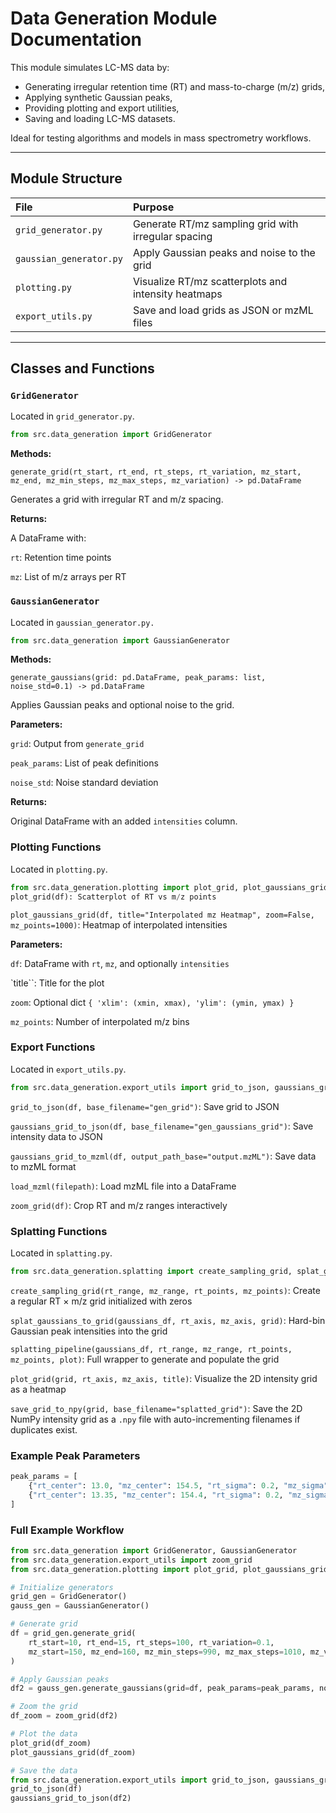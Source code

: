 # Data Generation Module Documentation

This module simulates LC-MS data by:

- Generating irregular retention time (RT) and mass-to-charge (m/z) grids,
- Applying synthetic Gaussian peaks,
- Providing plotting and export utilities,
- Saving and loading LC-MS datasets.

Ideal for testing algorithms and models in mass spectrometry workflows.

---

## Module Structure

| File | Purpose |
|:-----|:--------|
| `grid_generator.py` | Generate RT/mz sampling grid with irregular spacing |
| `gaussian_generator.py` | Apply Gaussian peaks and noise to the grid |
| `plotting.py` | Visualize RT/mz scatterplots and intensity heatmaps |
| `export_utils.py` | Save and load grids as JSON or mzML files |

---

## Classes and Functions

### `GridGenerator`

Located in `grid_generator.py`.

```python
from src.data_generation import GridGenerator
```

**Methods:**

`generate_grid(rt_start, rt_end, rt_steps, rt_variation, mz_start, mz_end, mz_min_steps, mz_max_steps, mz_variation) -> pd.DataFrame`

Generates a grid with irregular RT and m/z spacing.

**Returns:**

A DataFrame with:

`rt`: Retention time points

`mz`: List of m/z arrays per RT

### `GaussianGenerator`
Located in `gaussian_generator.py.`

```python
from src.data_generation import GaussianGenerator
```

**Methods:**

`generate_gaussians(grid: pd.DataFrame, peak_params: list, noise_std=0.1) -> pd.DataFrame`

Applies Gaussian peaks and optional noise to the grid.

**Parameters:**

`grid`: Output from `generate_grid`

`peak_params`: List of peak definitions

`noise_std`: Noise standard deviation

**Returns:**

Original DataFrame with an added `intensities` column.

### Plotting Functions
Located in `plotting.py`.

```python
from src.data_generation.plotting import plot_grid, plot_gaussians_grid
plot_grid(df): Scatterplot of RT vs m/z points
```

`plot_gaussians_grid(df, title="Interpolated mz Heatmap", zoom=False, mz_points=1000)`: Heatmap of interpolated 
intensities

**Parameters:**

`df`: DataFrame with `rt`, `mz`, and optionally `intensities`

`title``: Title for the plot

`zoom`: Optional dict `{ 'xlim': (xmin, xmax), 'ylim': (ymin, ymax) }`

`mz_points`: Number of interpolated m/z bins

### Export Functions
Located in `export_utils.py`.

```python
from src.data_generation.export_utils import grid_to_json, gaussians_grid_to_json, gaussians_grid_to_mzml, load_mzml, zoom_grid
```

`grid_to_json(df, base_filename="gen_grid")`: Save grid to JSON

`gaussians_grid_to_json(df, base_filename="gen_gaussians_grid")`: Save intensity data to JSON

`gaussians_grid_to_mzml(df, output_path_base="output.mzML")`: Save data to mzML format

`load_mzml(filepath)`: Load mzML file into a DataFrame

`zoom_grid(df)`: Crop RT and m/z ranges interactively


### Splatting Functions

Located in `splatting.py`.

```python
from src.data_generation.splatting import create_sampling_grid, splat_gaussians_to_grid, splatting_pipeline, plot_grid
```

`create_sampling_grid(rt_range, mz_range, rt_points, mz_points)`: Create a regular RT × m/z grid initialized with zeros

`splat_gaussians_to_grid(gaussians_df, rt_axis, mz_axis, grid)`: Hard-bin Gaussian peak intensities into the grid

`splatting_pipeline(gaussians_df, rt_range, mz_range, rt_points, mz_points, plot)`: Full wrapper to generate and populate the grid

`plot_grid(grid, rt_axis, mz_axis, title)`: Visualize the 2D intensity grid as a heatmap

`save_grid_to_npy(grid, base_filename="splatted_grid")`: Save the 2D NumPy intensity grid as a `.npy` file with auto-incrementing filenames if duplicates exist.


### Example Peak Parameters
```python
peak_params = [
    {"rt_center": 13.0, "mz_center": 154.5, "rt_sigma": 0.2, "mz_sigma": 0.04, "amplitude": 18000},
    {"rt_center": 13.35, "mz_center": 154.4, "rt_sigma": 0.2, "mz_sigma": 0.04, "amplitude": 45000}
]
```

### Full Example Workflow

```python
from src.data_generation import GridGenerator, GaussianGenerator
from src.data_generation.export_utils import zoom_grid
from src.data_generation.plotting import plot_grid, plot_gaussians_grid

# Initialize generators
grid_gen = GridGenerator()
gauss_gen = GaussianGenerator()

# Generate grid
df = grid_gen.generate_grid(
    rt_start=10, rt_end=15, rt_steps=100, rt_variation=0.1,
    mz_start=150, mz_end=160, mz_min_steps=990, mz_max_steps=1010, mz_variation=0.1
)

# Apply Gaussian peaks
df2 = gauss_gen.generate_gaussians(grid=df, peak_params=peak_params, noise_std=0.3)

# Zoom the grid
df_zoom = zoom_grid(df2)

# Plot the data
plot_grid(df_zoom)
plot_gaussians_grid(df_zoom)

# Save the data
from src.data_generation.export_utils import grid_to_json, gaussians_grid_to_json
grid_to_json(df)
gaussians_grid_to_json(df2)
```